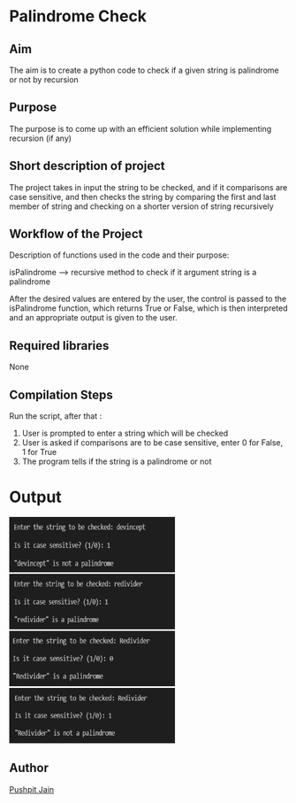 # Palindrome Check

## Aim

The aim is to create a python code to check if a given string is palindrome or not by recursion

## Purpose

The purpose is to come up with an efficient solution while implementing recursion (if any)

## Short description of project

The project takes in input the string to be checked, and if it comparisons are case sensitive,
and then checks the string by comparing the first and last member of string and checking on a shorter version of string recursively

## Workflow of the Project

Description of functions used in the code and their purpose:

isPalindrome --> recursive method to check if it argument string is a palindrome

After the desired values are entered by the user, the control is passed to the isPalindrome function, which returns True or False, which is then interpreted and an appropriate output is given to the user.

## Required libraries

None

## Compilation Steps

Run the script, after that :

1.  User is prompted to enter a string which will be checked
2.  User is asked if comparisons are to be case sensitive, enter 0 for False, 1 for True
3.  The program tells if the string is a palindrome or not

# Output

<img width = 300 height = 100 src="../Palindrome Check/Images/Palindrome_Check_1.PNG">
<img width = 300 height = 100 src="../Palindrome Check/Images/Palindrome_Check_2.PNG">
<img width = 300 height = 100 src="../Palindrome Check/Images/Palindrome_Check_3.PNG">
<img width = 300 height = 100 src="../Palindrome Check/Images/Palindrome_Check_4.PNG">

## Author

[Pushpit Jain](https://github.com/pushpit-J19)
